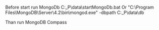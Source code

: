 
Before start run MongoDb
C:\_P\data\startMongoDb.bat 
Or
"C:\Program Files\MongoDB\Server\4.2\bin\mongod.exe" -dbpath C:\_P\data\db

Than run MongoDB Compass